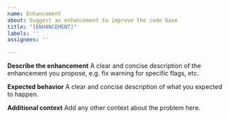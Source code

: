 ```yaml
---
name: Enhancement
about: Suggest an enhancement to improve the code base
title: "[ENHANCEMENT]"
labels: ''
assignees: ''

---
```


**Describe the enhancement**
A clear and concise description of the enhancement you propose, e.g. fix warning for specific flags, etc.

**Expected behavior**
A clear and concise description of what you expected to happen.

**Additional context**
Add any other context about the problem here.
